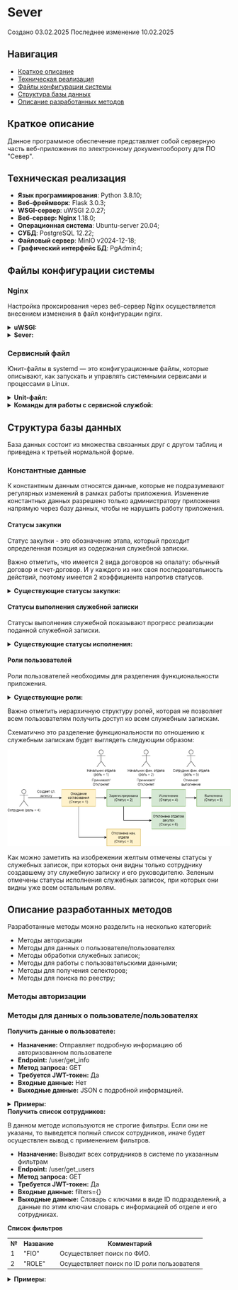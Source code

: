 # Sever
Создано 03.02.2025
Последнее изменение 10.02.2025
## Навигация
- [Краткое описание](#краткое-описание)
- [Техническая реализация](#техническая-реализация)
- [Файлы конфигурации системы](#файлы-конфигурации-системы)
- [Структура базы данных](#структура-базы-данных)
- [Описание разработанных методов](#описание-разработанных-методов)

## Краткое описание
<p> Данное программное обеспечение представляет собой серверную часть веб-приложения по электронному документообороту для ПО "Север".</p>

## Техническая реализация
<ul>
    <li> <b>Язык программирования</b>: Python 3.8.10;
    <li> <b>Веб-фреймворк</b>: Flask 3.0.3;
    <li> <b>WSGI-сервер</b>: uWSGI 2.0.27;
    <li> <b>Веб-сервер: Nginx</b> 1.18.0;
    <li> <b>Операционная система</b>: Ubuntu-server 20.04;
    <li> <b>СУБД</b>: PostgreSQL 12.22;
    <li> <b>Файловый сервер</b>: MinIO v2024-12-18;
    <li> <b>Графический интерфейс БД</b>: PgAdmin4;
</ul>

## Файлы конфигурации системы

### Nginx
<p>
Настройка проксирования через веб-сервер Nginx осуществляется внесением изменения в файл конфигурации nginx.
</p>
<details>
<summary><b>uWSGI:</b></summary>

```nginx
# Конфигурационный файл: /etc/nginx/uwsgi_params
uwsgi_param  QUERY_STRING       $query_string;
uwsgi_param  REQUEST_METHOD     $request_method;
uwsgi_param  CONTENT_TYPE       $content_type;
uwsgi_param  CONTENT_LENGTH     $content_length;

uwsgi_param  REQUEST_URI        $request_uri;
uwsgi_param  PATH_INFO          $document_uri;
uwsgi_param  DOCUMENT_ROOT      $document_root;
uwsgi_param  SERVER_PROTOCOL    $server_protocol;
uwsgi_param  REQUEST_SCHEME     $scheme;
uwsgi_param  HTTPS              $https if_not_empty;

uwsgi_param  REMOTE_ADDR        $remote_addr;
uwsgi_param  REMOTE_PORT        $remote_port;
uwsgi_param  SERVER_PORT        $server_port;
uwsgi_param  SERVER_NAME        $server_name;
```
</details>

<details>
<summary><b>Sever:</b></summary>

```nginx
# Конфигурационный файл: /etc/nginx/sites-available/Sever
server {
    listen 8880;

    location / {
        include uwsgi_params;
        uwsgi_pass unix:/home/svyat/Sever/Sever.sock;
    }
}
```
</details>


### Сервисный файл
<p>
Юнит-файлы в systemd — это конфигурационные файлы, которые описывают, как запускать и управлять системными сервисами и процессами в Linux.
</p>
<details>
<summary><b>Unit-файл:</b></summary>

```ini
# Конфигурационный файл: /etc/systemd/system/Sever.service
[Unit]
Description=uWSGI instance to serve Sever app
After=network.target

[Service]
User=www-data
Group=www-data
WorkingDirectory=/home/svyat/Sever
ExecStart=/home/svyat/Sever/venv/bin/uwsgi --ini /home/svyat/Sever/Sever.ini

[Install]
WantedBy=multi-user.target
```
</details>

<details>
<summary><b>Команды для работы с сервисной службой:</b></summary>
<ul>
    <li> <b>Перезапуск системной службы:</b> <code class="language-bash">sudo systemctl daemon-reload</code>
    <li> <b>Установка автозапуска:</b> <code class="language-bash">sudo systemctl enable Sever</code>
    <li> <b>Статус:</b> <code class="language-bash">sudo systemctl status Sever</code>
    <li> <b>Запуск:</b> <code class="language-bash">sudo systemctl start Sever</code>
    <li> <b>Перезапуск:</b> <code class="language-bash">sudo systemctl restart Sever</code>
    <li> <b>Остановка:</b> <code class="language-bash">sudo systemctl stop Sever</code>
</ul>
</details>

## Структура базы данных
<p> База данных состоит из множества связанных друг с другом таблиц и приведена к третьей нормальной форме. 
</p>

### Константные данные
<p> К константным данным относятся данные, которые не подразумевают регулярных изменений в рамках работы приложения. Изменение константных данных разрешено только администратору приложения напрямую через базу данных, чтобы не нарушить работу приложения.
</p>

#### Статусы закупки
<p> Статус закупки - это обозначение этапа, который проходит определенная позиция из содержания служебной записки.
</p>
<p> Важно отметить, что имеется 2 вида договоров на опалату: обычный договор и счет-договор. И у каждого из них своя последовательность действий, поэтому имеется 2 коэффициента напротив статусов.
</p>

<details>
<summary><b>Существующие статусы закупки:</b></summary>
<table>
    <tr>
        <th>ID</th>
        <th>Название</th>
        <th>Коэффициент</th>
        <th>Коэффициент 2</th>
    </tr>
    <tr>
        <td>1</td>
        <td>Не установлено</td>
        <td>null</td>
        <td>null</td>
    </tr>
    <tr>
        <td>2</td>
        <td>Запрос ТКП </td>
        <td>0.1</td>
        <td>0.25</td>
    </tr>
    <tr>
        <td>3</td>
        <td>Заявка на проведения закупки</td>
        <td>0.15</td>
        <td>0.5</td>
    </tr>
    <tr>
        <td>4</td>
        <td>Согласование</td>
        <td>0.2</td>
        <td>null</td>
    </tr>
    <tr>
        <td>5</td>
        <td>Размещение закупки </td>
        <td>0.4</td>
        <td>null</td>
    </tr>
    <tr>
        <td>6</td>
        <td>Подведение итогов</td>
        <td>0.7</td>
        <td>null</td>
    </tr>
    <tr>
        <td>7</td>
        <td>Договор заключен</td>
        <td>0.9</td>
        <td>null</td>
    </tr>
    <tr>
        <td>8</td>
        <td>На складе</td>
        <td>1</td>
        <td>1</td>
    </tr>
    <tr>
        <td>9</td>
        <td>Оплата</td>
        <td>null</td>
        <td>0.75</td>
    </tr>
</table>
</details>

#### Статусы выполнения служебной записки
<p> Статусы выполнения служебной показывают прогресс реализации поданной служебной записки.
</p>

<details>
<summary><b>Существующие статусы исполнения:</b></summary>
<table>
    <tr>
        <th>ID</th>
        <th>Название</th>
    </tr>
    <tr>
        <td>1</td>
        <td>Ожидания согласования</td>
    </tr>
    <tr>
        <td>2</td>
        <td>Зарегистрирована</td>
    </tr>
    <tr>
        <td>3</td>
        <td>Отклонена руководителем отдела</td>
    </tr>
    <tr>
        <td>4</td>
        <td>Исполнение</td>
    </tr>
    <tr>
        <td>5</td>
        <td>Выполнена</td>
    </tr>
    <tr>
        <td>6</td>
        <td>Отклонена отделом МТО</td>
    </tr>
</table>
</details>

#### Роли пользователей
<p> Роли пользователей необходимы для разделения функциональности приложения.
</p>

<details>
<summary><b>Существующие роли:</b></summary>
<table>
    <tr>
        <th>ID</th>
        <th>Название</th>
        <th>Комментарий</th>
    </tr>
    <tr>
        <td>1</td>
        <td>Руководитель отдела</td>
        <td>Просмотр: реестр отдела (согласованные, отклоненные) Создание служебных записок. Одобрение служебных записок сотрудников.</td>
    </tr>
    <tr>
        <td>2</td>
        <td>Начальник отдела закупок</td>
        <td>Просмотр: полный реестр (согласованные, отклоненные). Назначение ответственных исполнителей.</td>
    </tr>
    <tr>
        <td>3</td>
        <td>Руководство компании</td>
        <td>Просмотр: полный реестр (согласованные, отклоненные).</td>
    </tr>
    <tr>
        <td>4</td>
        <td>Сотрудник</td>
        <td>Просмотр: свой реестр (согласованные, отклоненные). Создание служебной записки</td>
    </tr>
    <tr>
        <td>5</td>
        <td>Сотрудник отдела закупок</td>
        <td>Просмотр: собственного реестра (где назначен). Внесение изменений в содержание служебной записки</td>
    </tr>
</table>
</details>

<p> Важно отметить иерархичную структуру ролей, которая не позволяет всем пользователям получить доступ ко всем служебным запискам.
</p>
<p> Схематично это разделение функциональности по отношению к служебным запискам будет выглядеть следующим образом:
</p>

![Роли и статусы](images/Roles.png)

<p> Как можно заметить на изобрежении желтым отмечены статусы у служебных записок, при которых они видны только сотруднику создавшему эту служебную записку и его руководителю. Зеленым отмечены статусы исполнения служебных записок, при которых они видны уже всем остальным ролям.
</p>


## Описание разработанных методов
<p> Разработанные методы можно разделить на несколько категорий:
</p>
<ul>
    <li> Методы авторизации
    <li> Методы для данных о пользователе/пользователях
    <li> Методы обработки служебных записок;
    <li> Методы для работы с пользовательскими данными;
    <li> Методы для получения селекторов;
    <li> Методы для поиска по реестру;
</ul>

### Методы авторизации

### Методы для данных о пользователе/пользователях


<summary><b>Получить данные о пользователе:</b></summary>

<ul>
    <li> <b>Назначение:</b> Отправляет подробную информацию об авторизованном пользователе
    <li> <b>Endpoint:</b> /user/get_info
    <li> <b>Метод запроса:</b> GET
    <li> <b>Требуется JWT-токен:</b>  Да
    <li> <b>Входные данные:</b> Нет
    <li> <b>Выходные данные:</b> JSON с подробной информацией.
</ul>

<details>
<summary><b>Примеры:</b></summary>
<table>
    <tr>
        <th>№</th>
        <th>Запрос</th>
        <th>Комментарий</th>
        <th>Код ответа</th>
        <th>Ответ</th>
    </tr>
    <tr>
        <td>1</td>
        <td>/user/get_info</td>
        <td>Успех</td>
        <td>200</td>
        <td><code>{
        "ID": 7,
        "SURNAME": "Федорова",
        "NAME": "Анна",
        "PATRONYMIC": "Сергеевна",
        "POST": "Руководитель",
        "ROLE": {
            "ID": 2,
            "NAME": "Начальник отдела закупок",
            "COMMENT": "Просмотр: полного реестра, согласованные, отклоненные. Назначение ответственных"
        },
        "DEPARTMENT": {
            "ID": 10,
            "NAME": "Отдел 13"
        }}</code></td>
    </tr>
    <tr>
        <td>2</td>
        <td>/user/get_info</td>
        <td>Отсутствие токена</td>
        <td>401</td>
        <td><code>{
        "msg": "Missing Authorization Header"
        }</code></td>
    </tr>
    <tr>
        <td>3</td>
        <td>/user/get_info</td>
        <td>Непредвиденная ошибка</td>
        <td>500</td>
        <td>Пока вызвать не удалось</td>
    </tr>
</table>
</details>

<summary><b>Получить список сотрудников:</b></summary>
<p>В данном методе используются не строгие фильтры. Если они не указаны, то выведется полный список сотрудников, иначе будет осуществлен вывод с применением фильтров.</p>
<ul>
    <li> <b>Назначение:</b> Выводит всех сотрудников в системе по указанным фильтрам
    <li> <b>Endpoint:</b> /user/get_users
    <li> <b>Метод запроса:</b> GET
    <li> <b>Требуется JWT-токен:</b>  Да
    <li> <b>Входные данные:</b> filters={}
    <li> <b>Выходные данные:</b> Словарь с ключами в виде ID подразделений, а данные по этим ключам словарь с информацией об отделе и его сотрудниках.
</ul>

<table>
<summary><b>Список фильтров</b></summary>
    <tr>
        <th>№</th>
        <th>Название</th>
        <th>Комментарий</th>
    </tr>
    <tr>
        <td>1</td>
        <td>"FIO"</td>
        <td>Осуществляет поиск по ФИО.</td>
    </tr>
    <tr>
        <td>2</td>
        <td>"ROLE"</td>
        <td>Осуществляет поиск по ID роли пользователя</td>
    </tr>
</table>

<details>
<summary><b>Примеры:</b></summary>
<table>
    <tr>
        <th>№</th>
        <th>Запрос</th>
        <th>Комментарий</th>
        <th>Код ответа</th>
        <th>Ответ</th>
    </tr>
    <tr>
        <td>1</td>
        <td>/user/get_users</td>
        <td>Успех</td>
        <td>200</td>
        <td>
<pre><code>{
    "1": {
    "NAME": "Отдел разработки IT-продуктов",
    "EMPLOYEES": [
        {
            "ID": 4,
            "SURNAME": "Петрова",
            "NAME": "Мария",
            "PATRONYMIC": "Александровна",
            "POST": "Инженер-технолог",
            "PHONE": "+7987-564-32-14",
            "EMAIL": "test4@mail.ru"
        },
        {
            "ID": 1,
            "SURNAME": "Мамадалиев",
            "NAME": "Ренат",
            "PATRONYMIC": "Абдухалимович",
            "POST": "Босс",
            "PHONE": "+7987-564-32-11",
            "EMAIL": "test@mail.ru"
        },
        {
            "ID": 2,
            "SURNAME": "Иванов",
            "NAME": "Алексей",
            "PATRONYMIC": "Сергеевич",
            "POST": "Инженер-программист",
            "PHONE": "",
            "EMAIL": ""
        }
    ]
}}</code>
</pre></td>
    </tr>
    <tr>
        <td>2</td>
        <td>/user/get_users?filters?={"FIO": "Ренат"}</td>
        <td>Успех</td>
        <td>200</td>
        <td><pre><code>{
  "1": {
    "NAME": "Отдел разработки IT-продуктов",
    "EMPLOYEES": [
      {
        "ID": 1,
        "SURNAME": "Мамадалиев",
        "NAME": "Ренат",
        "PATRONYMIC": "Абдухалимович",
        "POST": "Босс",
        "PHONE": "+7987-564-32-11",
        "EMAIL": "test@mail.ru"
      }
    ]
  }
}</code></pre></td>
    </tr>
    <tr>
        <td>3</td>
        <td>/user/get_users?filters?={"ROLE": 5}</td>
        <td>Успех</td>
        <td>200</td>
        <td><pre><code>{
  "10": {
    "NAME": "Отдел 13",
    "EMPLOYEES": [
      {
        "ID": 5,
        "SURNAME": "Смирнов",
        "NAME": "Дмитрий",
        "PATRONYMIC": "Николаевич",
        "POST": "Инженер",
        "PHONE": "+7987-564-32-15",
        "EMAIL": "test5@mail.ru"
      },
      {
        "ID": 10,
        "SURNAME": "Соколова",
        "NAME": "Екатерина",
        "PATRONYMIC": "Владимировна",
        "POST": "Главный закупатель",
        "PHONE": "+7987-564-32-17",
        "EMAIL": "test52@mail.ru"
      },
      {
        "ID": 11,
        "SURNAME": "Новиков",
        "NAME": "Олег",
        "PATRONYMIC": "Геннадьевич",
        "POST": "Побочный закупатель",
        "PHONE": "+7987-564-32-15",
        "EMAIL": "test51@mail.ru"
      }
    ]
  }
}</code></pre></td>
    </tr>
     <tr>
        <td>4</td>
        <td>/user/get_users?filters?={"ROLE": 6}</td>
        <td>Успех</td>
        <td>200</td>
        <td><pre><code>{}
        </code></pre></td>
    </tr>
            
</table>
</details>
